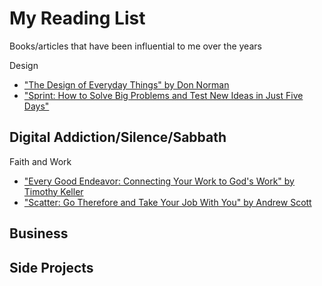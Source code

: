 # My Reading List
Books/articles that have been influential to me over the years

Design
- ["The Design of Everyday Things" by Don Norman](https://www.amazon.com/Design-Everyday-Things-Revised-Expanded/dp/0465050654/ref=sr_1_3?s=books&ie=UTF8&qid=1521229662&sr=1-3&keywords=design+of+everyday+things)
- ["Sprint: How to Solve Big Problems and Test New Ideas in Just Five Days"](https://www.amazon.com/Sprint-Solve-Problems-Test-Ideas/dp/150112174X/ref=sr_1_1?s=books&ie=UTF8&qid=1521229633&sr=1-1&keywords=sprint+jake+knapp)

Digital Addiction/Silence/Sabbath
- 

Faith and Work
- ["Every Good Endeavor: Connecting Your Work to God's Work" by Timothy Keller](https://www.amazon.com/Every-Good-Endeavor-Connecting-Your/dp/1594632820/ref=sr_1_8?s=books&ie=UTF8&qid=1521229615&sr=1-8&keywords=timothy+keller+books)
- ["Scatter: Go Therefore and Take Your Job With You" by Andrew Scott](https://www.amazon.com/Scatter-Therefore-Take-Your-Job/dp/0802412904?SubscriptionId=AKIAILSHYYTFIVPWUY6Q&tag=ad-backfill-amzn-no-20&linkCode=xm2&camp=2025&creative=165953&creativeASIN=0802412904)

Business
- 

Side Projects
- 




